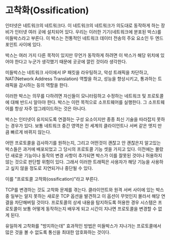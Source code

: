 <!--
# Ossification

The internet is a network of networks. There is equipment set up on the
Internet in many different places along the way to make sure this network of
networks works as it is supposed to. These devices, the boxes that are
distributed out in the network, are what we sometimes refer to as middle-boxes.
Boxes that sit somewhere between the two end-points that are the primary parties
involved in a traditional network data transfer.

These boxes serve many different specific purposes but I think we can say that
universally they are put there because someone thinks they must be there to
make things work.

Middle-boxes route IP packets between networks, they block malicious traffic,
they do NAT (Network Address Translation), they improve performance, some try
to spy on the passing traffic and more.

In order to perform their duties these boxes must know about networking and
the protocols that are monitored or modified by them. They run software for
this purpose. Software that is not always upgraded frequently.

While they are glue components that keep the Internet together they are also
often not keeping up with the latest technology. The middle of the network
typically does not move as fast as the edges, as the clients and the servers of
the world.

The network protocols that these boxes might want to inspect, and have ideas
about what is okay and what is not then have this problem: these boxes were
deployed some time ago when the protocols had a feature set of that
time. Introducing new features or changes in behavior that were not known
before risks ending up considered bad or illegal by such boxes. Such traffic
may well just be dropped or delayed to the degree that users really do not
want to use those features.

This is called "protocol ossification".

Changes to TCP also suffer from ossification: some boxes between a client and
the remote server will spot unknown new TCP options and block such connections
since they do not know what the options are. If allowed to detect protocol
details, systems learn how protocols typically behave and over time it becomes
impossible to change them.

The only truly effective way to "combat" ossification is to encrypt as much of
the communication as possible in order to prevent middle-boxes from seeing much
of the protocol passing through.
-->

# 고착화(Ossification)

인터넷은 네트워크의 네트워크다. 이 네트워크의 네트워크가 의도대로 동작하게 하는 장비가 인터넷
여러 곳에 설치되어 있다. 우리는 이러한 기기(네트워크에 분포된 박스)를 미들박스라고 부른다.
이 박스는 전통적인 네트워크 데이터 전송의 주요 요소인 두 엔드포인트 사이에 있다.

박스는 여러 가지 다른 목적이 있지만 무언가 동작하게 하려면 이 박스가 해당 위치에 있어야 한다고
누군가 생각했기 때문에 곳곳에 깔린 것이라 생각한다.

미들박스는 네트워크 사이에서 IP 패킷을 라우팅하고, 악성 트래픽을 차단하고,
NAT(Network Address Translation) 역할을 하고, 성능을 향상시키고, 통과하는
트래픽을 감시하는 등의 역할을 한다.

이러한 박스는 의무를 다하려면 자신들이 모니터링하고 수정하는 네트워크 및 프로토콜에 대해
반드시 알아야 한다. 박스는 이런 목적으로 소프트웨어를 실행한다. 그 소프트웨어를
항상 자주 업그레이드하는 것은 아니다.

박스는 인터넷이 유지되도록 연결하는 구성 요소이지만 종종 최신 기술을 따라잡지 못하는 경우가 있다.
보통 네트워크 중간 영역은 전 세계의 클라이언트나 서버 같은 엣지 만큼 빠르게 바뀌지 않는다.

어떤 프로토콜을 검사하기를 원하는지, 그리고 어떤것이 괜찮고 안 괜찮은지 알고있는 박스들은
과거에 배포되었고 그 당시의 프로토콜 기능 셋을 가지고 있다.
이전에는 몰랐던 새로운 기능이나 동작의 변경 사항이 추가되면 박스가 이를 잘못된 것이나 허용하지
않는 것으로 판단할 위험이 있다. 그래서 이러한 트래픽은 사용자가 해당 기능을 사용하고
싶지 않을 정도로 지연되거나 중단될 수 있다.

이를 "프로토콜 고착화(ossification)"라고 부른다.

TCP를 변경하는 것도 고착화 문제를 겪는다. 클라이언트와 원격 서버 사이에 있는 박스 중 일부는
알지 못하는 새로운 TCP 옵션을 발견하고 이 옵션이 무엇인지 몰라서 해당 연결을 차단해버릴 것이다.
프로토콜의 상세 내용을 탐지하도록 허용한 경우 시스템은 프로토콜이 보통 어떻게 동작하는지
배우게 되고 시간이 지나면 프로토콜을 변경할 수 없게 된다.

유일하게 고착화를 "방지하는데" 효과적인 방법은 미들박스가 지나가는 프로토콜에서 많은 것을
볼 수 없도록 통신을 최대한 암호화하는 것이다.
